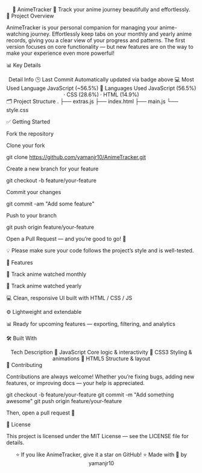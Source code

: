 <div align="center">
🌸 AnimeTracker 🌸
Track your anime journey beautifully and effortlessly.








</div>
🚀 Project Overview

AnimeTracker is your personal companion for managing your anime-watching journey.
Effortlessly keep tabs on your monthly and yearly anime records, giving you a clear view of your progress and patterns.
The first version focuses on core functionality — but new features are on the way to make your experience even more powerful!

📊 Key Details
<div align="center">
Detail	Info
🕒 Last Commit	Automatically updated via badge above
💻 Most Used Language	JavaScript (~56.5%)
🌈 Languages Used	JavaScript (56.5%) · CSS (28.6%) · HTML (14.9%)
</div>
🗂️ Project Structure
.
├── extras.js
├── index.html
├── main.js
└── style.css

✅ Getting Started

Fork the repository

Clone your fork

git clone https://github.com/yamanjr10/AnimeTracker.git


Create a new branch for your feature

git checkout -b feature/your-feature


Commit your changes

git commit -am "Add some feature"


Push to your branch

git push origin feature/your-feature


Open a Pull Request — and you’re good to go! 🎉

💡 Please make sure your code follows the project’s style and is well-tested.

🌟 Features

📅 Track anime watched monthly

📆 Track anime watched yearly

💻 Clean, responsive UI built with HTML / CSS / JS

⚙️ Lightweight and extendable

📊 Ready for upcoming features — exporting, filtering, and analytics

🛠️ Built With
<div align="center">
Tech	Description
💛 JavaScript	Core logic & interactivity
🎨 CSS3	Styling & animations
🧱 HTML5	Structure & layout
</div>
🤝 Contributing

Contributions are always welcome!
Whether you’re fixing bugs, adding new features, or improving docs — your help is appreciated.

git checkout -b feature/your-feature
git commit -m "Add something awesome"
git push origin feature/your-feature


Then, open a pull request 💬

📄 License

This project is licensed under the MIT License — see the LICENSE
 file for details.

<div align="center">

⭐ If you like AnimeTracker, give it a star on GitHub! ⭐
Made with 💖 by yamanjr10

</div>
